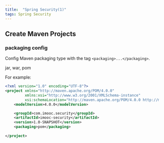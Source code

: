 ```yaml
---
title:  "Spring Security(1)"
tags: Spring Security
---
```


## Create Maven Projects

### packaging config

Config Maven packaging type with the tag `<packaging>...</packaging>`.

jar, war, pom

For example:

```xml
<?xml version="1.0" encoding="UTF-8"?>
<project xmlns="http://maven.apache.org/POM/4.0.0"
         xmlns:xsi="http://www.w3.org/2001/XMLSchema-instance"
         xsi:schemaLocation="http://maven.apache.org/POM/4.0.0 http://maven.apache.org/xsd/maven-4.0.0.xsd">
    <modelVersion>4.0.0</modelVersion>

    <groupId>com.imooc.security</groupId>
    <artifactId>imooc-security</artifactId>
    <version>1.0-SNAPSHOT</version>
    <packaging>pom</packaging>
    
</project>
```


